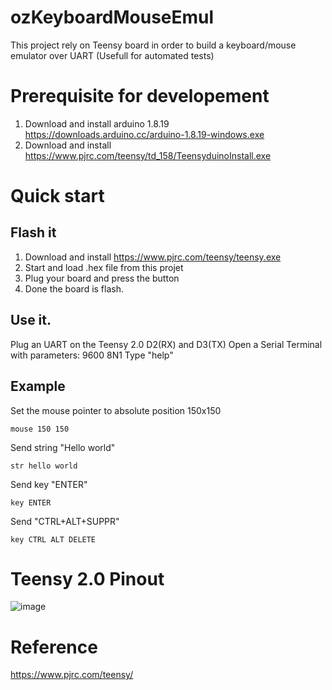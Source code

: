 # ozKeyboardMouseEmul
This project rely on Teensy board in order to build a keyboard/mouse emulator over UART (Usefull for automated tests)

# Prerequisite for developement
1) Download and install arduino 1.8.19 https://downloads.arduino.cc/arduino-1.8.19-windows.exe
2) Download and install https://www.pjrc.com/teensy/td_158/TeensyduinoInstall.exe

# Quick start
## Flash it
1) Download and install https://www.pjrc.com/teensy/teensy.exe
2) Start and load .hex file from this projet
3) Plug your board and press the button
4) Done the board is flash.

## Use it.

Plug an UART on the Teensy 2.0 D2(RX) and D3(TX)
Open a Serial Terminal with parameters: 9600 8N1
Type "help"

## Example
Set the mouse pointer to absolute position 150x150
```
mouse 150 150
```

Send string "Hello world"
```
str hello world
```

Send key "ENTER"
```
key ENTER
```

Send "CTRL+ALT+SUPPR"
```
key CTRL ALT DELETE
```

# Teensy 2.0 Pinout
![image](https://user-images.githubusercontent.com/3352109/233207892-8d6975df-c32d-4483-8391-dd93fbc8934f.png)

# Reference
https://www.pjrc.com/teensy/
